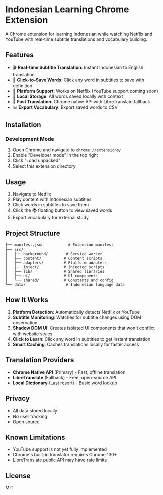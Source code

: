 # Indonesian Learning Chrome Extension

A Chrome extension for learning Indonesian while watching Netflix and YouTube with real-time subtitle translations and vocabulary building.

## Features

- 🎬 **Real-time Subtitle Translation**: Instant Indonesian to English translation
- 📝 **Click-to-Save Words**: Click any word in subtitles to save with definition
- 🎯 **Platform Support**: Works on Netflix (YouTube support coming soon)
- 💾 **Local Storage**: All words saved locally with context
- 🚀 **Fast Translation**: Chrome native API with LibreTranslate fallback
- 📊 **Export Vocabulary**: Export saved words to CSV

## Installation

### Development Mode
1. Open Chrome and navigate to `chrome://extensions/`
2. Enable "Developer mode" in the top right
3. Click "Load unpacked"
4. Select this extension directory

## Usage

1. Navigate to Netflix
2. Play content with Indonesian subtitles
3. Click words in subtitles to save them
4. Click the 📚 floating button to view saved words
5. Export vocabulary for external study

## Project Structure

```
├── manifest.json           # Extension manifest
├── src/
│   ├── background/        # Service worker
│   ├── content/          # Content scripts
│   ├── adapters/         # Platform adapters
│   ├── inject/           # Injected scripts
│   ├── lib/              # Shared libraries
│   ├── ui/               # UI components
│   └── shared/           # Constants and config
└── data/                  # Indonesian language data
```

## How It Works

1. **Platform Detection**: Automatically detects Netflix or YouTube
2. **Subtitle Monitoring**: Watches for subtitle changes using DOM observation
3. **Shadow DOM UI**: Creates isolated UI components that won't conflict with website styles
4. **Click to Learn**: Click any word in subtitles to get instant translation
5. **Smart Caching**: Caches translations locally for faster access

## Translation Providers

- **Chrome Native API** (Primary) - Fast, offline translation
- **LibreTranslate** (Fallback) - Free, open-source API
- **Local Dictionary** (Last resort) - Basic word lookup

## Privacy

- All data stored locally
- No user tracking
- Open source

## Known Limitations

- YouTube support is not yet fully implemented
- Chrome's built-in translator requires Chrome 130+
- LibreTranslate public API may have rate limits

## License

MIT